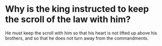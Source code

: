 # Why is the king instructed to keep the scroll of the law with him?

He must keep the scroll with him so that his heart is not lifted up above his brothers, and so that he does not turn away from the commandments.
